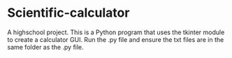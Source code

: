# Scientific-calculator  
A highschool project. This is a Python program that uses the tkinter module to create a calculator GUI. Run the .py file and ensure the txt files are in the same folder as the .py file. 


